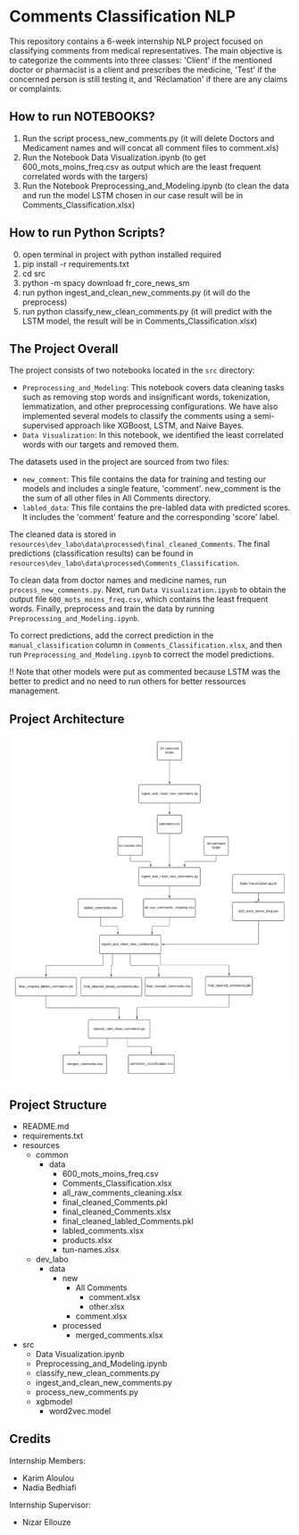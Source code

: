 # Comments Classification NLP

This repository contains a 6-week internship NLP project focused on classifying comments from medical representatives. The main objective is to categorize the comments into three classes: 'Client' if the mentioned doctor or pharmacist is a client and prescribes the medicine, 'Test' if the concerned person is still testing it, and 'Réclamation' if there are any claims or complaints.

## How to run NOTEBOOKS?
1) Run the script process_new_comments.py (it will delete Doctors and Medicament names and will concat all comment files to comment.xls)
2) Run the Notebook Data Visualization.ipynb (to get 600_mots_moins_freq.csv as output which are the least frequent correlated words with the targers)
3) Run the Notebook Preprocessing_and_Modeling.ipynb (to clean the data and run the model LSTM chosen in our case result will be in Comments_Classification.xlsx)

## How to run Python Scripts?
0) open terminal in project with python installed required
1) pip install -r requirements.txt
2) cd src
3) python -m spacy download fr_core_news_sm
4) run python ingest_and_clean_new_comments.py (it will do the preprocess)
5) run python classify_new_clean_comments.py (it will predict with the LSTM model, the result will be in Comments_Classification.xlsx)


## The Project Overall 

The project consists of two notebooks located in the `src` directory:
- `Preprocessing_and_Modeling`: This notebook covers data cleaning tasks such as removing stop words and insignificant words, tokenization, lemmatization, and other preprocessing configurations. We have also implemented several models to classify the comments using a semi-supervised approach like XGBoost, LSTM, and Naive Bayes.
- `Data Visualization`: In this notebook, we identified the least correlated words with our targets and removed them.


The datasets used in the project are sourced from two files:
- `new_comment`: This file contains the data for training and testing our models and includes a single feature, 'comment'. new_comment is the the sum of all other files in All Comments directory.
- `labled_data`: This file contains the pre-labled data with predicted scores. It includes the 'comment' feature and the corresponding 'score' label.

The cleaned data is stored in `resources\dev_labo\data\processed\final_cleaned_Comments`. The final predictions (classification results) can be found in `resources\dev_labo\data\processed\Comments_Classification`.

To clean data from doctor names and medicine names, run `process_new_comments.py`.
Next, run `Data Visualization.ipynb` to obtain the output file `600_mots_moins_freq.csv`, which contains the least frequent words.
Finally, preprocess and train the data by running `Preprocessing_and_Modeling.ipynb`.

To correct predictions, add the correct prediction in the `manual_classification` column in `Comments_Classification.xlsx`, and then run `Preprocessing_and_Modeling.ipynb` to correct the model predictions.

!! Note that other models were put as commented because LSTM was the better to predict and no need to run others for better ressources management.

## Project Architecture

![Architecture](./assets/diagramme.png)


## Project Structure

- README.md
- requirements.txt
- resources
    - common
        - data
            - 600_mots_moins_freq.csv
            - Comments_Classification.xlsx
            - all_raw_comments_cleaning.xlsx
            - final_cleaned_Comments.pkl
            - final_cleaned_Comments.xlsx
            - final_cleaned_labled_Comments.pkl
            - labled_comments.xlsx
            - products.xlsx
            - tun-names.xlsx
    - dev_labo
        - data
            - new
                - All Comments
                    - comment.xlsx
                    - other.xlsx
                - comment.xlsx
            - processed
                - merged_comments.xlsx
- src
    - Data Visualization.ipynb
    - Preprocessing_and_Modeling.ipynb
    - classify_new_clean_comments.py
    - ingest_and_clean_new_comments.py
    - process_new_comments.py
    - xgbmodel
        - word2vec.model

## Credits

Internship Members:
- Karim Aloulou
- Nadia Bedhiafi

Internship Supervisor:
- Nizar Ellouze
